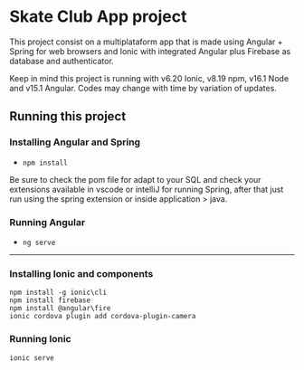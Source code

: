 # Skate Club App project


This project consist on a multiplataform app that is made using Angular + Spring for web browsers and Ionic with integrated Angular plus Firebase as database and authenticator.


Keep in mind this project is running with v6.20 Ionic, v8.19 npm, v16.1 Node and v15.1 Angular.
Codes may change with time by variation of updates.



## Running this project

### Installing Angular and Spring
- `npm install`

Be sure to check the pom file for adapt to your SQL and check your extensions available in vscode or intelliJ for running Spring, after that just run using the spring extension or inside application > java.

### Running Angular
- `ng serve`


---

### Installing Ionic and components
```
npm install -g ionic\cli
npm install firebase
npm install @angular\fire
ionic cordova plugin add cordova-plugin-camera
```

### Running Ionic
`ionic serve`
